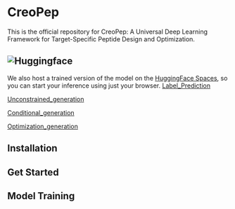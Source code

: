 # CreoPep
This is the official repository for CreoPep: A Universal Deep Learning Framework for Target-Specific Peptide Design and Optimization.

## ![Huggingface](https://img.shields.io/badge/Hugging%20Face-Spaces-brightgreen)
We also host a trained version of the model on the [HuggingFace Spaces](https://huggingface.co/spaces/oucgc1996/CreoPep), so you can start your inference using just your browser.
[Label_Prediction](https://huggingface.co/spaces/oucgc1996/CTXGen_Label_Prediction)

[Unconstrained_generation](https://huggingface.co/spaces/oucgc1996/CTXGen_Unconstrained_generation)

[Conditional_generation](https://huggingface.co/spaces/oucgc1996/CTXGen_conditional_generation)

[Optimization_generation](https://huggingface.co/spaces/oucgc1996/CTXGen_optimization_generation)



## Installation

## Get Started

## Model Training

